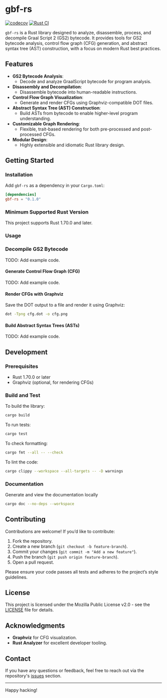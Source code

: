# gbf-rs
[![codecov](https://codecov.io/github/cernec1999/gbf-rs/graph/badge.svg?token=URWSQ6C8OW)](https://codecov.io/github/cernec1999/gbf-rs)
[![Rust CI](https://github.com/cernec1999/gbf-rs/actions/workflows/rust-ci.yml/badge.svg)](https://github.com/cernec1999/gbf-rs/actions/workflows/rust-ci.yml)

`gbf-rs` is a Rust library designed to analyze, disassemble, process, and decompile Graal Script 2 (GS2) bytecode. It provides tools for GS2 bytecode analysis, control flow graph (CFG) generation, and abstract syntax tree (AST) construction, with a focus on modern Rust best practices.

## Features

- **GS2 Bytecode Analysis**:
  - Decode and analyze GraalScript bytecode for program analysis.
- **Disassembly and Decompilation**:
  - Disassemble bytecode into human-readable instructions.
- **Control Flow Graph Visualization**:
  - Generate and render CFGs using Graphviz-compatible DOT files.
- **Abstract Syntax Tree (AST) Construction**:
  - Build ASTs from bytecode to enable higher-level program understanding.
- **Customizable Graph Rendering**:
  - Flexible, trait-based rendering for both pre-processed and post-processed CFGs.
- **Modular Design**:
  - Highly extensible and idiomatic Rust library design.

## Getting Started

### Installation

Add `gbf-rs` as a dependency in your `Cargo.toml`:

```toml
[dependencies]
gbf-rs = "0.1.0"
```

### Minimum Supported Rust Version
This project supports Rust 1.70.0 and later.

### Usage

### Decompile GS2 Bytecode

TODO: Add example code.

#### Generate Control Flow Graph (CFG)

TODO: Add example code.

#### Render CFGs with Graphviz

Save the DOT output to a file and render it using Graphviz:

```bash
dot -Tpng cfg.dot -o cfg.png
```

#### Build Abstract Syntax Trees (ASTs)

TODO: Add example code.

## Development

### Prerequisites

- Rust 1.70.0 or later
- Graphviz (optional, for rendering CFGs)

### Build and Test

To build the library:

```bash
cargo build
```

To run tests:

```bash
cargo test
```

To check formatting:

```bash
cargo fmt --all -- --check
```

To lint the code:

```bash
cargo clippy --workspace --all-targets -- -D warnings
```

### Documentation

Generate and view the documentation locally

```bash
cargo doc --no-deps --workspace
```

## Contributing

Contributions are welcome! If you’d like to contribute:

1. Fork the repository.
2. Create a new branch (`git checkout -b feature-branch`).
3. Commit your changes (`git commit -m "Add a new feature"`).
4. Push the branch (`git push origin feature-branch`).
5. Open a pull request.

Please ensure your code passes all tests and adheres to the project’s style guidelines.

## License

This project is licensed under the Mozilla Public License v2.0 - see the [LICENSE](LICENSE) file for details.

## Acknowledgments

- **Graphviz** for CFG visualization.
- **Rust Analyzer** for excellent developer tooling.

## Contact

If you have any questions or feedback, feel free to reach out via the repository's [issues](https://github.com/cernec1999/gbf-rs/issues) section.

---

Happy hacking!
